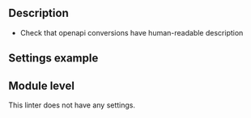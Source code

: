 ## Description

- Check that openapi conversions have human-readable description


## Settings example

## Module level

This linter does not have any settings. 